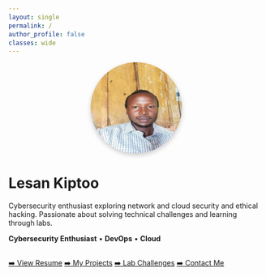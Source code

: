 ```yaml
---
layout: single
permalink: /
author_profile: false
classes: wide
---
```


<!-- Profile photo -->
<p align="center">
  <img src="/assets/images/lesanProfile.jpg" alt="Lesan Kiptoo" style="width:180px; border-radius: 50%; box-shadow: 0 4px 10px rgba(0,0,0,0.2);">
</p>

<!-- Full name -->
<h1 class="text-center">Lesan Kiptoo</h1>

<!-- One clear tagline -->
<p class="text-center">
  Cybersecurity enthusiast exploring network and cloud security and ethical hacking. Passionate about solving technical challenges and learning through labs.
</p>

<!-- Subfields / Interests -->
<p class="text-center">
  <strong>Cybersecurity Enthusiast</strong> &bull; <strong>DevOps</strong> &bull; <strong>Cloud</strong>
</p>

<!-- Buttons styled with Minimal Mistakes built-in classes -->
<p class="text-center" style="margin-top: 30px;">
  <a href="/resume/" class="btn btn--primary">➡️ View Resume</a>
  <a href="/projects/" class="btn btn--info">➡️ My Projects</a>
  <a href="/labs/" class="btn btn--success">➡️ Lab Challenges</a>
  <a href="/contact/" class="btn btn--warning">➡️ Contact Me</a>
</p>


